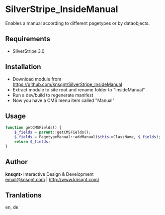 SilverStripe_InsideManual
===========================

Enables a manual according to different pagetypes or by dataobjects.

## Requirements
* SilverStripe 3.0

## Installation
* Download module from https://github.com/knsqnt/SilverStripe_InsideManual
* Extract module to site root and rename folder to "InsideManual"
* Run a dev/build to regenerate manifest
* Now you have a CMS menu item called "Manual"

## Usage
```php
function getCMSFields() {
    $_fields = parent::getCMSFields();
    $_fields = PagetypeManual::addManual($this->ClassName, $_fields);
    return $_fields;
}
```

## Author
__knsqnt&rsaquo;__ Interactive Design &amp; Development<br>
email@knsqnt.com | http://www.knsqnt.com/

## Tranlations
en, de
